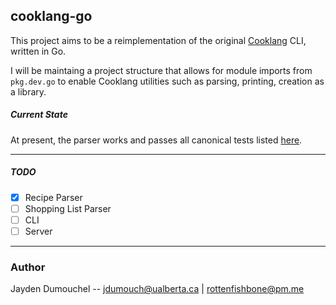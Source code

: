 ## cooklang-go
This project aims to be a reimplementation of the original [Cooklang](https://github.com/cooklang/CookCLI) CLI, written in Go.  

I will be maintaing a project structure that allows for module imports from `pkg.dev.go` to enable Cooklang utilities such as parsing, printing, creation as a library.

##### Current State
At present, the parser works and passes all canonical tests listed [here](https://github.com/cooklang/spec/tree/fa9bc51515b3317da434cb2b5a4a6ac12257e60b/tests).

-------

##### TODO
 - [x] Recipe Parser
 - [ ] Shopping List Parser 
 - [ ] CLI
 - [ ] Server

--------

### Author
Jayden Dumouchel -- jdumouch@ualberta.ca | rottenfishbone@pm.me
